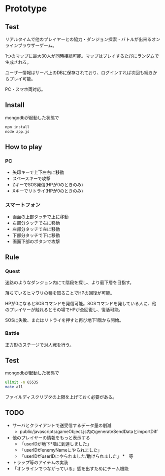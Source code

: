 Prototype 
======

## Test ##
リアルタイムで他のプレイヤーとの協力・ダンジョン探索・バトルが出来るオンラインブラウザーゲーム。

1つのマップに最大30人が同時接続可能。マップはプレイするたびにランダムで生成される。

ユーザー情報はサーバ上のDBに保存されており、ログインすれば次回も続きからプレイ可能。

PC・スマホ両対応。

## Install ##
mongodbが起動した状態で
```bash
npm install
node app.js
```


## How to play ##
### PC ###
* 矢印キーで上下左右に移動
* スペースキーで攻撃
* ZキーでSOS発信(HPが0のときのみ)
* Xキーでリトライ(HPが0のときのみ) 

### スマートフォン ###
* 画面の上部タッチで上に移動
* 右部分タッチで右に移動
* 左部分タッチで左に移動
* 下部分タッチで下に移動
* 画面下部のボタンで攻撃

## Rule ##
### Quest ###
迷路のようなダンジョン内にて階段を探し、より最下層を目指す。

落ちているヒマワリの種を取ることでHPの回復が可能。

HPが0になるとSOSコマンドを発信可能。SOSコマンドを発している人に、他のプレイヤーが触れるとその場でHPが全回復し、復活可能。

SOSに失敗、またはリトライを押すと再び地下1階から開始。


### Battle ###

正方形のステージで対人戦を行う。


## Test ##
mongodbが起動した状態で

```bash
ulimit -n 65535
make all
```

ファイルディスクリプタの上限を上げておく必要がある。

## TODO ##
* サーバとクライアントで送受信するデータ量の削減
  * public/javascripts/gameObject.js内のgenerateSendDataとimportDiff
* 他のプレイヤーの情報をもっと表示する
  * 「userIDが地下*階に到達しました」
  * 「userIDがenemyNameにやられました」
  * 「userIDがuserIDにやられました/助けられました」
  *　等
* トラップ等のアイテムの実装
* 「オンラインでつながっている」感を出すためにチーム機能
  
  
	






